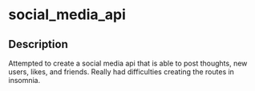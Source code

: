 # social_media_api

## Description
Attempted to create a social media api that is able to post thoughts, new users, likes, and friends. Really had difficulties creating the routes in insomnia. 

